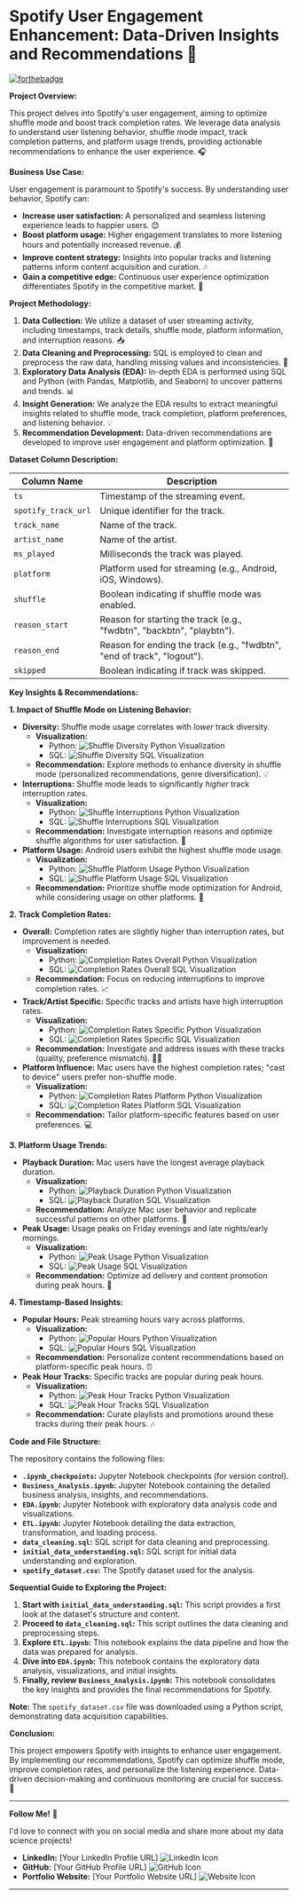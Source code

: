 # Spotify User Engagement Enhancement: Data-Driven Insights and Recommendations 🎵

[![forthebadge](https://forthebadge.com/images/badges/made-with-python.svg)](https://www.python.org)

**Project Overview:**

This project delves into Spotify's user engagement, aiming to optimize shuffle mode and boost track completion rates. We leverage data analysis to understand user listening behavior, shuffle mode impact, track completion patterns, and platform usage trends, providing actionable recommendations to enhance the user experience. 🎧

**Business Use Case:**

User engagement is paramount to Spotify's success.  By understanding user behavior, Spotify can:

* **Increase user satisfaction:** A personalized and seamless listening experience leads to happier users. 😊
* **Boost platform usage:** Higher engagement translates to more listening hours and potentially increased revenue. 💰
* **Improve content strategy:** Insights into popular tracks and listening patterns inform content acquisition and curation. 🎶
* **Gain a competitive edge:** Continuous user experience optimization differentiates Spotify in the competitive market. 🚀

**Project Methodology:**

1. **Data Collection:** We utilize a dataset of user streaming activity, including timestamps, track details, shuffle mode, platform information, and interruption reasons. 📥
2. **Data Cleaning and Preprocessing:** SQL is employed to clean and preprocess the raw data, handling missing values and inconsistencies. 🧹
3. **Exploratory Data Analysis (EDA):** In-depth EDA is performed using SQL and Python (with Pandas, Matplotlib, and Seaborn) to uncover patterns and trends. 📊
4. **Insight Generation:** We analyze the EDA results to extract meaningful insights related to shuffle mode, track completion, platform preferences, and listening behavior. 💡
5. **Recommendation Development:** Data-driven recommendations are developed to improve user engagement and platform optimization. 🎯

**Dataset Column Description:**

| Column Name        | Description                                                                  |
|-------------------|------------------------------------------------------------------------------|
| `ts`              | Timestamp of the streaming event.                                            |
| `spotify_track_url` | Unique identifier for the track.                                            |
| `track_name`       | Name of the track.                                                         |
| `artist_name`      | Name of the artist.                                                        |
| `ms_played`       | Milliseconds the track was played.                                            |
| `platform`         | Platform used for streaming (e.g., Android, iOS, Windows).                     |
| `shuffle`          | Boolean indicating if shuffle mode was enabled.                               |
| `reason_start`     | Reason for starting the track (e.g., "fwdbtn", "backbtn", "playbtn").          |
| `reason_end`       | Reason for ending the track (e.g., "fwdbtn", "end of track", "logout").       |
| `skipped`       | Boolean indicating if track was skipped.                                                            |


**Key Insights & Recommendations:**

**1. Impact of Shuffle Mode on Listening Behavior:**

* **Diversity:** Shuffle mode usage correlates with *lower* track diversity. 
    * **Visualization:** 
        * Python:  ![Shuffle Diversity Python Visualization](image_placeholder.png) 
        * SQL:  ![Shuffle Diversity SQL Visualization](images/diversity.svg)
    * **Recommendation:** Explore methods to enhance diversity in shuffle mode (personalized recommendations, genre diversification). 💡
* **Interruptions:** Shuffle mode leads to significantly *higher* track interruption rates.
    * **Visualization:**
        * Python: ![Shuffle Interruptions Python Visualization](image_placeholder.png)
        * SQL: ![Shuffle Interruptions SQL Visualization](images/interruption_1.svg)
    * **Recommendation:** Investigate interruption reasons and optimize shuffle algorithms for user satisfaction. 🧐
* **Platform Usage:** Android users exhibit the highest shuffle mode usage.
    * **Visualization:**
        * Python: ![Shuffle Platform Usage Python Visualization](image_placeholder.png)
        * SQL: ![Shuffle Platform Usage SQL Visualization](images/platform_usage_1.svg)
    * **Recommendation:** Prioritize shuffle mode optimization for Android, while considering usage on other platforms. 📱

**2. Track Completion Rates:**

* **Overall:** Completion rates are slightly higher than interruption rates, but improvement is needed.
    * **Visualization:**
        * Python: ![Completion Rates Overall Python Visualization](image_placeholder.png)
        * SQL: ![Completion Rates Overall SQL Visualization](images/overall_2.svg)
    * **Recommendation:** Focus on reducing interruptions to improve completion rates. 📈
* **Track/Artist Specific:** Specific tracks and artists have high interruption rates.
    * **Visualization:**
        * Python: ![Completion Rates Specific Python Visualization](image_placeholder.png)
        * SQL: ![Completion Rates Specific SQL Visualization](images/track_artist.svg)
    * **Recommendation:** Investigate and address issues with these tracks (quality, preference mismatch). 🕵️‍♀️
* **Platform Influence:** Mac users have the highest completion rates; "cast to device" users prefer non-shuffle mode.
    * **Visualization:**
        * Python: ![Completion Rates Platform Python Visualization](image_placeholder.png)
        * SQL: ![Completion Rates Platform SQL Visualization](images/platform_influence_2.svg)
    * **Recommendation:** Tailor platform-specific features based on user preferences. 💻

**3. Platform Usage Trends:**

* **Playback Duration:** Mac users have the longest average playback duration.
    * **Visualization:**
        * Python: ![Playback Duration Python Visualization](image_placeholder.png)
        * SQL: ![Playback Duration SQL Visualization](images/playback_duration_3.svg)
    * **Recommendation:** Analyze Mac user behavior and replicate successful patterns on other platforms. 🧐
* **Peak Usage:** Usage peaks on Friday evenings and late nights/early mornings.
    * **Visualization:**
        * Python: ![Peak Usage Python Visualization](image_placeholder.png)
        * SQL: ![Peak Usage SQL Visualization](images/peak_usage.svg)
    * **Recommendation:** Optimize ad delivery and content promotion during peak hours. 📢

**4. Timestamp-Based Insights:**

* **Popular Hours:** Peak streaming hours vary across platforms.
    * **Visualization:**
        * Python: ![Popular Hours Python Visualization](image_placeholder.png)
        * SQL: ![Popular Hours SQL Visualization](images/popular_hours_4.svg)
    * **Recommendation:** Personalize content recommendations based on platform-specific peak hours. ⏰
* **Peak Hour Tracks:** Specific tracks are popular during peak hours.
    * **Visualization:**
        * Python: ![Peak Hour Tracks Python Visualization](image_placeholder.png)
        * SQL: ![Peak Hour Tracks SQL Visualization](images/peak_hours_4.svg)
    * **Recommendation:** Curate playlists and promotions around these tracks during their peak hours. 🎶

**Code and File Structure:**

The repository contains the following files:

* **`.ipynb_checkpoints`:** Jupyter Notebook checkpoints (for version control).
* **`Business_Analysis.ipynb`:** Jupyter Notebook containing the detailed business analysis, insights, and recommendations.
* **`EDA.ipynb`:** Jupyter Notebook with exploratory data analysis code and visualizations.
* **`ETL.ipynb`:** Jupyter Notebook detailing the data extraction, transformation, and loading process.
* **`data_cleaning.sql`:** SQL script for data cleaning and preprocessing.
* **`initial_data_understanding.sql`:** SQL script for initial data understanding and exploration.
* **`spotify_dataset.csv`:** The Spotify dataset used for the analysis.

**Sequential Guide to Exploring the Project:**

1. **Start with `initial_data_understanding.sql`:** This script provides a first look at the dataset's structure and content.
2. **Proceed to `data_cleaning.sql`:** This script outlines the data cleaning and preprocessing steps.
3. **Explore `ETL.ipynb`:** This notebook explains the data pipeline and how the data was prepared for analysis.
4. **Dive into `EDA.ipynb`:** This notebook contains the exploratory data analysis, visualizations, and initial insights.
5. **Finally, review `Business_Analysis.ipynb`:** This notebook consolidates the key insights and provides the final recommendations for Spotify.

**Note:** The `spotify_dataset.csv` file was downloaded using a Python script, demonstrating data acquisition capabilities.


**Conclusion:**

This project empowers Spotify with insights to enhance user engagement. By implementing our recommendations, Spotify can optimize shuffle mode, improve completion rates, and personalize the listening experience.  Data-driven decision-making and continuous monitoring are crucial for success. 🚀

---

**Follow Me!** 👋

I'd love to connect with you on social media and share more about my data science projects!

* **LinkedIn:** [Your LinkedIn Profile URL] ![LinkedIn Icon](linkedin_icon.png)
* **GitHub:** [Your GitHub Profile URL] ![GitHub Icon](github_icon.png)
* **Portfolio Website:** [Your Portfolio Website URL] ![Website Icon](website_icon.png)


---

